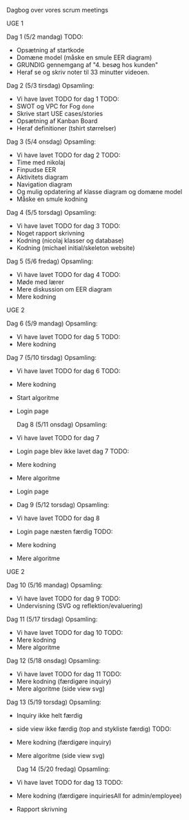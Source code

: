 Dagbog over vores scrum meetings


UGE 1

Dag 1 (5/2 mandag)
TODO:
- Opsætning af startkode
- Domæne model (måske en smule EER diagram)
- GRUNDIG gennemgang af "4. besøg hos kunden"
- Heraf se og skriv noter til 33 minutter videoen.

Dag 2 (5/3 tirsdag)
Opsamling:
- Vi have lavet TODO for dag 1
TODO:
- SWOT og VPC for Fog `done`
- Skrive start USE cases/stories
- Opsætning af Kanban Board
- Heraf definitioner (tshirt størrelser)

Dag 3 (5/4 onsdag)
Opsamling:
- Vi have lavet TODO for dag 2
  TODO:
- Time med nikolaj
- Finpudse EER
- Aktivitets diagram
- Navigation diagram
- Og mulig opdatering af klasse diagram og domæne model
- Måske en smule kodning

Dag 4 (5/5 torsdag)
Opsamling:
- Vi have lavet TODO for dag 3
  TODO:
- Noget rapport skrivning
- Kodning (nicolaj klasser og database)
- Kodning (michael initial/skeleton website)

Dag 5 (5/6 fredag)
Opsamling:
- Vi have lavet TODO for dag 4
  TODO:
- Møde med lærer
- Mere diskussion om EER diagram
- Mere kodning


UGE 2

Dag 6 (5/9 mandag)
Opsamling:
- Vi have lavet TODO for dag 5
  TODO:
- Mere kodning

Dag 7 (5/10 tirsdag)
Opsamling:
- Vi have lavet TODO for dag 6
  TODO:
- Mere kodning
- Start algoritme
- Login page

  Dag 8 (5/11 onsdag)
  Opsamling:
- Vi have lavet TODO for dag 7
- Login page blev ikke lavet dag 7
  TODO:
- Mere kodning
- Mere algoritme
- Login page
- 
  Dag 9 (5/12 torsdag)
  Opsamling:
- Vi have lavet TODO for dag 8
- Login page næsten færdig
  TODO:
- Mere kodning
- Mere algoritme


UGE 2

Dag 10 (5/16 mandag)
Opsamling:
- Vi have lavet TODO for dag 9
  TODO:
- Undervisning (SVG og reflektion/evaluering)

Dag 11 (5/17 tirsdag)
Opsamling:
- Vi have lavet TODO for dag 10
  TODO:
- Mere kodning
- Mere algoritme 

Dag 12 (5/18 onsdag)
  Opsamling:
- Vi have lavet TODO for dag 11
  TODO:
- Mere kodning (færdigøre inquiry)
- Mere algoritme (side view svg)

Dag 13 (5/19 torsdag)
Opsamling:
- Inquiry ikke helt færdig
- side view ikke færdig (top and stykliste færdig)
  TODO:
- Mere kodning (færdigøre inquiry)
- Mere algoritme (side view svg)

  Dag 14 (5/20 fredag)
  Opsamling:
- Vi have lavet TODO for dag 13
  TODO:
- Mere kodning (færdigøre inquiriesAll for admin/employee)
- Rapport skrivning


